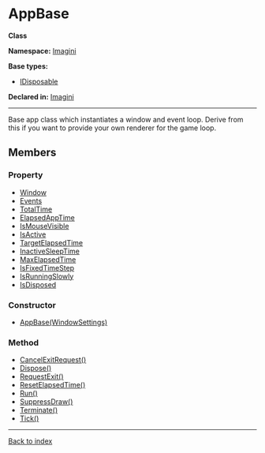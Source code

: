 # AppBase

**Class**

**Namespace:** [Imagini](Imagini.md)

**Base types:**

* [IDisposable](#.md)


**Declared in:** [Imagini](Imagini.md)

------



Base app class which instantiates a window and event loop.
Derive from this if you want to provide your own renderer for the
game loop.


## Members

### Property
* [Window](Imagini.WindowStateChangeEventArgs.Window.md)
* [Events](Imagini.Events.md)
* [TotalTime](Imagini.AppBase.TotalTime.md)
* [ElapsedAppTime](Imagini.AppBase.ElapsedAppTime.md)
* [IsMouseVisible](Imagini.AppBase.IsMouseVisible.md)
* [IsActive](Imagini.AppBase.IsActive.md)
* [TargetElapsedTime](Imagini.AppBase.TargetElapsedTime.md)
* [InactiveSleepTime](Imagini.AppBase.InactiveSleepTime.md)
* [MaxElapsedTime](Imagini.AppBase.MaxElapsedTime.md)
* [IsFixedTimeStep](Imagini.AppBase.IsFixedTimeStep.md)
* [IsRunningSlowly](Imagini.AppBase.IsRunningSlowly.md)
* [IsDisposed](Imagini.Resource.IsDisposed.md)

### Constructor
* [AppBase(WindowSettings)](Imagini.AppBase.AppBase(WindowSettings).md)

### Method
* [CancelExitRequest()](Imagini.AppBase.CancelExitRequest().md)
* [Dispose()](Imagini.AppBase.Dispose().md)
* [RequestExit()](Imagini.AppBase.RequestExit().md)
* [ResetElapsedTime()](Imagini.AppBase.ResetElapsedTime().md)
* [Run()](Imagini.AppBase.Run().md)
* [SuppressDraw()](Imagini.AppBase.SuppressDraw().md)
* [Terminate()](Imagini.AppBase.Terminate().md)
* [Tick()](Imagini.AppBase.Tick().md)

------

[Back to index](index.md)